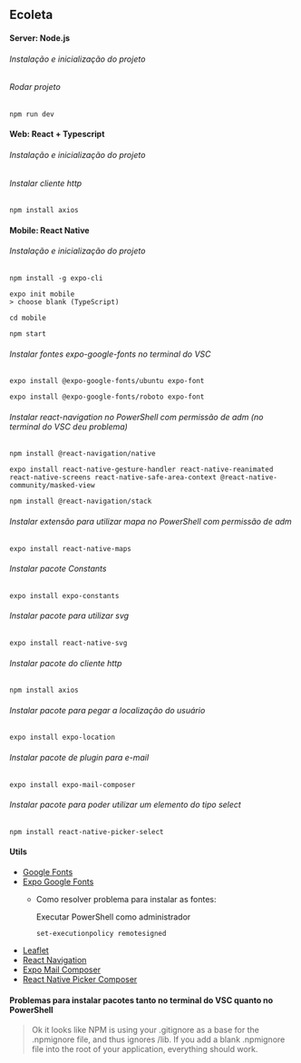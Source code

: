 ## Ecoleta

#### Server: Node.js
###### Instalação e inicialização do projeto

###### Rodar projeto
```console
npm run dev
```

#### Web: React + Typescript
###### Instalação e inicialização do projeto

###### Instalar cliente http
```console
npm install axios
```

#### Mobile: React Native
###### Instalação e inicialização do projeto
```console
npm install -g expo-cli

expo init mobile
> choose blank (TypeScript)

cd mobile

npm start
```

###### Instalar fontes expo-google-fonts no terminal do VSC
```console
expo install @expo-google-fonts/ubuntu expo-font

expo install @expo-google-fonts/roboto expo-font
```

###### Instalar react-navigation no PowerShell com permissão de adm (no terminal do VSC deu problema)
```console
npm install @react-navigation/native

expo install react-native-gesture-handler react-native-reanimated react-native-screens react-native-safe-area-context @react-native-community/masked-view

npm install @react-navigation/stack
```

###### Instalar extensão para utilizar mapa no PowerShell com permissão de adm 
```console
expo install react-native-maps
```

###### Instalar pacote Constants
```console
expo install expo-constants
```

###### Instalar pacote para utilizar svg
```console
expo install react-native-svg
```

###### Instalar pacote do cliente http
```console
npm install axios
```

###### Instalar pacote para pegar a localização do usuário
```console
expo install expo-location
```

###### Instalar pacote de plugin para e-mail
```console
expo install expo-mail-composer
```

###### Instalar pacote para poder utilizar um elemento do tipo select
```console
npm install react-native-picker-select
```

#### Utils

- [Google Fonts](https://fonts.google.com/)
- [Expo Google Fonts](https://github.com/expo/google-fonts)
  - Como resolver problema para instalar as fontes:
  
    Executar PowerShell como administrador
    ```console
    set-executionpolicy remotesigned
    ```
- [Leaflet](https://leafletjs.com/)
- [React Navigation](https://reactnavigation.org/)
- [Expo Mail Composer](https://docs.expo.io/versions/latest/sdk/mail-composer/)
- [React Native Picker Composer](https://www.npmjs.com/package/react-native-picker-select)

#### Problemas para instalar pacotes tanto no terminal do VSC quanto no PowerShell

> Ok it looks like NPM is using your .gitignore as a base for the .npmignore file, and thus ignores /lib. If you add a blank .npmignore file into the root of your application, everything should work.



